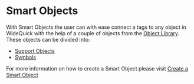 Smart Objects
====================

With Smart Objects the user can with ease connect a tags to any object in WideQuick with the help of a couple of objects from the [Object Library](../../Object_Library/index.md). These objects can be divided into:

 - [Support Objects](Support_Objects/index.md) 
 - [Symbols](../Symbols/index.md)

For more information on how to create a Smart Object please visit [Create a Smart Object](Create_a_Smart_Object.md)